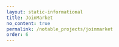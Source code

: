 ```yaml
---
layout: static-informational
title: JoinMarket
no_content: true
permalink: /notable_projects/joinmarket
order: 6
---
```

